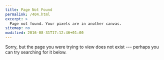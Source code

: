 ```yaml
---
title: Page Not Found
permalink: /404.html
excerpt: >
  Page not found. Your pixels are in another canvas.
sitemap: no
modified: 2016-08-31T17:12:46+01:00
---
```


Sorry, but the page you were trying to view does not exist --- perhaps you can try searching for it below.

<script type="text/javascript">
  var GOOG_FIXURL_LANG = 'en';
  var GOOG_FIXURL_SITE = '{{ site.url }}'
</script>
<script type="text/javascript"
  src="//linkhelp.clients.google.com/tbproxy/lh/wm/fixurl.js">
</script>
